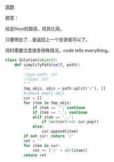 [原题](https://leetcode.com/problems/simplify-path/)

题意：

给定linux的路径，将其化简。

只要明白了```..```是返回上一个目录就可以了。

同时需要注意很多特殊情况，code tells everything。


```Python
class Solution(object):
    def simplifyPath(self, path):
        """
        :type path: str
        :rtype: str
        """
        tmp_objs, objs = path.split('/'), []
        #remove empty objs
        cur = []
        for item in tmp_objs:
            if item == '': continue
            if item == '.': continue
            elif item == '..':
                if len(cur)!=0: cur.pop()
            else:
                cur.append(item)
        if not cur: return '/'
        ret = ''
        for item in cur:
            ret += ('/' + str(item))
        return ret
```
